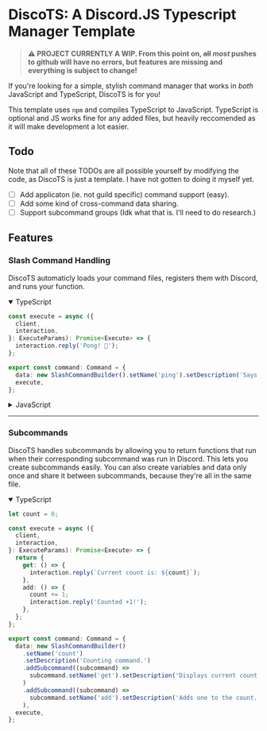 # DiscoTS: A Discord.JS Typescript Manager Template

> **⚠️ PROJECT CURRENTLY A WIP. From this point on, ~~all~~ *most* pushes to github will have no errors, but features are missing and everything is subject to change!**

If you're looking for a simple, stylish command manager that works in *both* JavaScript and TypeScript, DiscoTS is for you!

This template uses `npm` and compiles TypeScript to JavaScript. TypeScript is optional and JS works fine for any added files, but heavily reccomended as it will make development a lot easier.

## Todo

Note that all of these TODOs are all possible yourself by modifying the code, as DiscoTS is just a template. I have not gotten to doing it myself yet.

- [ ] Add applicaton (ie. not guild specific) command support (easy).
- [ ] Add some kind of cross-command data sharing.
- [ ] Support subcommand groups (Idk what that is. I'll need to do research.)

## Features

### Slash Command Handling

DiscoTS automaticly loads your command files, registers them with Discord, and runs your function.

<details open>
  <summary>TypeScript</summary>

```ts
const execute = async ({
  client,
  interaction,
}: ExecuteParams): Promise<Execute> => {
  interaction.reply('Pong! 🏓');
};

export const command: Command = {
  data: new SlashCommandBuilder().setName('ping').setDescription('Says pong'),
  execute,
};
```

</details>

<details>
  <summary>JavaScript</summary>

```js
const execute = async ({ client, interaction }) => {
  interaction.reply('Pong! 🏓');
};

export const command = {
  data: new SlashCommandBuilder().setName('ping').setDescription('Says pong'),
  execute,
};

```

</details>
<hr/>

### Subcommands

DiscoTS handles subcommands by allowing you to return functions that run when their corresponding subcommand was run in Discord. This lets you create subcommands easily. You can also create variables and data only once and share it between subcommands, because they're all in the same file.

<details open>
  <summary>TypeScript</summary>

```ts
let count = 0;

const execute = async ({
  client,
  interaction,
}: ExecuteParams): Promise<Execute> => {
  return {
    get: () => {
      interaction.reply(`Current count is: ${count}`);
    },
    add: () => {
      count += 1;
      interaction.reply('Counted +1!');
    },
  };
};

export const command: Command = {
  data: new SlashCommandBuilder()
    .setName('count')
    .setDescription('Counting command.')
    .addSubcommand((subcommand) =>
      subcommand.setName('get').setDescription('Displays current count.')
    )
    .addSubcommand((subcommand) =>
      subcommand.setName('add').setDescription('Adds one to the count.')
    ),
  execute,
};
```

</details>
